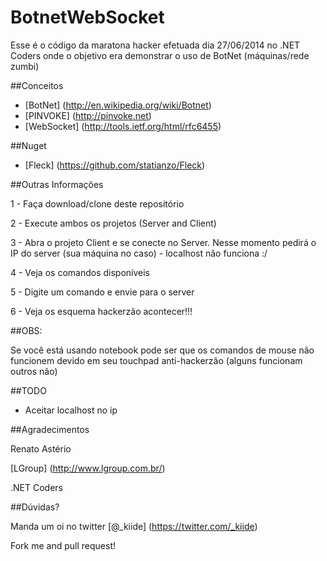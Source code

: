 BotnetWebSocket
===============

Esse é o código da maratona hacker efetuada dia 27/06/2014 no .NET Coders onde o objetivo era demonstrar o uso de BotNet (máquinas/rede zumbi)


##Conceitos

- [BotNet] (http://en.wikipedia.org/wiki/Botnet)
- [PINVOKE] (http://pinvoke.net)
- [WebSocket] (http://tools.ietf.org/html/rfc6455) 

##Nuget

- [Fleck] (https://github.com/statianzo/Fleck)


##Outras Informações

1 - Faça download/clone deste repositório

2 - Execute ambos os projetos (Server and Client)

3 - Abra o projeto Client e se conecte no Server. Nesse momento pedirá o IP do server (sua máquina no caso) - localhost não funciona :/ 

4 - Veja os comandos disponíveis

5 - Digite um comando e envie para o server

6 - Veja os esquema hackerzão acontecer!!!

##OBS:

Se você está usando notebook pode ser que os comandos de mouse não funcionem devido em seu touchpad anti-hackerzão (alguns funcionam outros não)

##TODO

- Aceitar localhost no ip

##Agradecimentos

Renato Astério

[LGroup] (http://www.lgroup.com.br/)

.NET Coders


##Dúvidas? 

Manda um oi no twitter [@_kiide] (https://twitter.com/_kiide)


Fork me and pull request!
